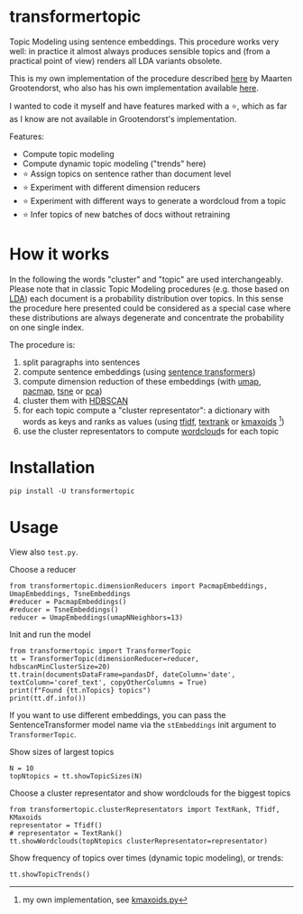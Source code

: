 # transformertopic
Topic Modeling using sentence embeddings. This procedure works very well: in practice it almost always produces sensible topics and (from a practical point of view) renders all LDA variants obsolete. 

This is my own implementation of the procedure described [here](https://towardsdatascience.com/topic-modeling-with-bert-779f7db187e6) by Maarten Grootendorst, who also has his own implementation available 
[here](https://github.com/MaartenGr/BERTopic). 

I wanted to code it myself and have features marked with a ⭐, which as far as I know are not available in Grootendorst's implementation.

Features:
- Compute topic modeling 
- Compute dynamic topic modeling ("trends" here)
- ⭐ Assign topics on sentence rather than document level
- ⭐ Experiment with different dimension reducers
- ⭐ Experiment with different ways to generate a wordcloud from a topic
- ⭐ Infer topics of new batches of docs without retraining

# How it works
In the following the words "cluster" and "topic" are used interchangeably. Please note that in classic Topic Modeling procedures (e.g. those based on [LDA](https://en.wikipedia.org/wiki/Latent_Dirichlet_allocation)) each document is a probability distribution over topics. In this sense the procedure here presented could be considered as a special case where these distributions are always degenerate and concentrate the probability on one single index.

The procedure is: 

1. split paragraphs into sentences
2. compute sentence embeddings (using [sentence transformers](https://github.com/UKPLab/sentence-transformers))
3. compute dimension reduction of these embeddings (with [umap](https://github.com/lmcinnes/umap), [pacmap](https://github.com/YingfanWang/PaCMAP), [tsne](https://scikit-learn.org/stable/modules/generated/sklearn.manifold.TSNE.html) or [pca](https://scikit-learn.org/stable/modules/generated/sklearn.decomposition.PCA.html))
4. cluster them with [HDBSCAN](https://github.com/scikit-learn-contrib/hdbscan) 
5. for each topic compute a "cluster representator": a dictionary with words as keys and ranks as values (using [tfidf](https://en.wikipedia.org/wiki/Tf-idf), [textrank](https://derwen.ai/docs/ptr/) or [kmaxoids](http://ceur-ws.org/Vol-1458/E19_CRC4_Bauckhage.pdf) [^1])
6. use the cluster representators to compute [wordcloud](https://github.com/amueller/word_cloud)s for each topic

[^1]: my own implementation, see [kmaxoids.py](https://github.com/nareto/transformertopic/blob/master/transformertopic/clusterRepresentators/kmaxoids.py)

# Installation

    pip install -U transformertopic

# Usage
View also `test.py`.

Choose a reducer

    from transformertopic.dimensionReducers import PacmapEmbeddings, UmapEmbeddings, TsneEmbeddings
    #reducer = PacmapEmbeddings()
    #reducer = TsneEmbeddings()
    reducer = UmapEmbeddings(umapNNeighbors=13)

Init and run the model

    from transformertopic import TransformerTopic
    tt = TransformerTopic(dimensionReducer=reducer, hdbscanMinClusterSize=20)
    tt.train(documentsDataFrame=pandasDf, dateColumn='date', textColumn='coref_text', copyOtherColumns = True)
    print(f"Found {tt.nTopics} topics")
    print(tt.df.info())

If you want to use different embeddings, you can pass the SentenceTransformer model name via the `stEmbeddings` init argument to `TransformerTopic`. 

Show sizes of largest topics

    N = 10
    topNtopics = tt.showTopicSizes(N)


Choose a cluster representator and show wordclouds for the biggest topics

    from transformertopic.clusterRepresentators import TextRank, Tfidf, KMaxoids
    representator = Tfidf()
    # representator = TextRank()
    tt.showWordclouds(topNtopics clusterRepresentator=representator)

Show frequency of topics over times (dynamic topic modeling), or trends:

    tt.showTopicTrends()
